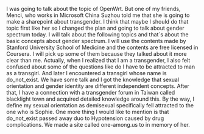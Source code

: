 I was going to talk about the topic of OpenWrt. But one of my friends, Menci, who works in Microsoft China Suzhou told me that she is going to make a sharepoint about transgender. I think that maybe I should do that topic first like her so I changed the plan and going to talk about gender spectrum today.
I will talk about the following topics and that`s about the basic concepts about gender spectrum. I will use the contents made by Stanford University School of Medicine and the contents are free licensed in Coursera. I will pick up some of them because they talked about it more clear than me.
Actually, when I realized that I am a transgender, I also felt confused about some of the questions like do I have to be attracted to man as a transgirl. And later I encountered a transgirl whose name is do_not_exist. We have some talk and I got the knowledge that sexual orientation and gender identity are different independent concepts. After that, I have a connection with a transgender forum in Taiwan called blacklight town and acquired detailed knowledge around this. By the way, I define my sexual orientation as demisexual specifically fell attracted to the one who is Sophie. One more thing I would like to mention is that do_not_exist passed away duo to Hypotension caused by drug complications. We made a site called one-among.us to in memory of her.
